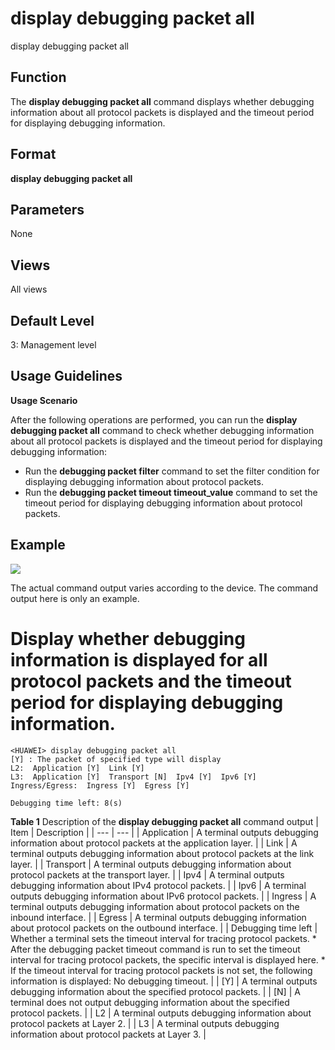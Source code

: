 display debugging packet all
============================

display debugging packet all

Function
--------



The **display debugging packet all** command displays whether debugging information about all protocol packets is displayed and the timeout period for displaying debugging information.




Format
------

**display debugging packet all**


Parameters
----------

None

Views
-----

All views


Default Level
-------------

3: Management level


Usage Guidelines
----------------

**Usage Scenario**

After the following operations are performed, you can run the **display debugging packet all** command to check whether debugging information about all protocol packets is displayed and the timeout period for displaying debugging information:

* Run the **debugging packet filter** command to set the filter condition for displaying debugging information about protocol packets.
* Run the **debugging packet timeout timeout\_value** command to set the timeout period for displaying debugging information about protocol packets.

Example
-------

![](../public_sys-resources/note_3.0-en-us.png) 

The actual command output varies according to the device. The command output here is only an example.


# Display whether debugging information is displayed for all protocol packets and the timeout period for displaying debugging information.
```
<HUAWEI> display debugging packet all
[Y] : The packet of specified type will display
L2:  Application [Y]  Link [Y]
L3:  Application [Y]  Transport [N]  Ipv4 [Y]  Ipv6 [Y]
Ingress/Egress:  Ingress [Y]  Egress [Y]

Debugging time left: 8(s)

```

**Table 1** Description of the **display debugging packet all** command output
| Item | Description |
| --- | --- |
| Application | A terminal outputs debugging information about protocol packets at the application layer. |
| Link | A terminal outputs debugging information about protocol packets at the link layer. |
| Transport | A terminal outputs debugging information about protocol packets at the transport layer. |
| Ipv4 | A terminal outputs debugging information about IPv4 protocol packets. |
| Ipv6 | A terminal outputs debugging information about IPv6 protocol packets. |
| Ingress | A terminal outputs debugging information about protocol packets on the inbound interface. |
| Egress | A terminal outputs debugging information about protocol packets on the outbound interface. |
| Debugging time left | Whether a terminal sets the timeout interval for tracing protocol packets.   * After the debugging packet timeout command is run to set the timeout interval for tracing protocol packets, the specific interval is displayed here. * If the timeout interval for tracing protocol packets is not set, the following information is displayed: No debugging timeout. |
| [Y] | A terminal outputs debugging information about the specified protocol packets. |
| [N] | A terminal does not output debugging information about the specified protocol packets. |
| L2 | A terminal outputs debugging information about protocol packets at Layer 2. |
| L3 | A terminal outputs debugging information about protocol packets at Layer 3. |